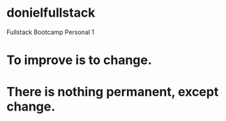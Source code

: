 # donielfullstack
Fullstack Bootcamp Personal 1
# To improve is to change.
# There is nothing permanent, except change.

